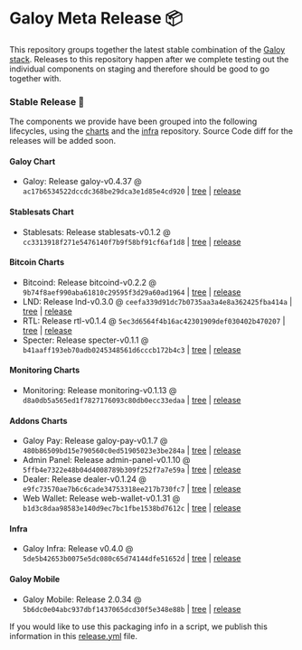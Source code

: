 # Galoy Meta Release 📦

This repository groups together the latest stable combination of the [Galoy stack](https://github.com/GaloyMoney/awesome-galoy#tech-components). 
Releases to this repository happen after we complete testing out the individual components on staging and therefore should be good to go together with.

### Stable Release 🎉

The components we provide have been grouped into the following lifecycles, using the [charts](https://github.com/GaloyMoney/charts) and the [infra](https://github.com/GaloyMoney/galoy-infra) repository. 
Source Code diff for the releases will be added soon.

#### Galoy Chart
- Galoy: Release galoy-v0.4.37 @ `ac17b6534522dccdc368be29dca3e1d85e4cd920` | [tree](https://github.com/GaloyMoney/charts/tree/ac17b6534522dccdc368be29dca3e1d85e4cd920/charts/galoy) | [release](https://github.com/GaloyMoney/charts/releases/tag/galoy-v0.4.37)

#### Stablesats Chart
- Stablesats: Release stablesats-v0.1.2 @ `cc3313918f271e5476140f7b9f58bf91cf6af1d8` | [tree](https://github.com/GaloyMoney/charts/tree/cc3313918f271e5476140f7b9f58bf91cf6af1d8/charts/stablesats) | [release](https://github.com/GaloyMoney/charts/releases/tag/stablesats-v0.1.2)

#### Bitcoin Charts
- Bitcoind: Release bitcoind-v0.2.2 @ `9b74f8aef990aba61810c29595f3d29a60ad1964` | [tree](https://github.com/GaloyMoney/charts/tree/9b74f8aef990aba61810c29595f3d29a60ad1964/charts/bitcoind) | [release](https://github.com/GaloyMoney/charts/releases/tag/bitcoind-v0.2.2)
- LND: Release lnd-v0.3.0 @ `ceefa339d91dc7b0735aa3a4e8a362425fba414a` | [tree](https://github.com/GaloyMoney/charts/tree/ceefa339d91dc7b0735aa3a4e8a362425fba414a/charts/lnd) | [release](https://github.com/GaloyMoney/charts/releases/tag/lnd-v0.3.0)
- RTL: Release rtl-v0.1.4 @ `5ec3d6564f4b16ac42301909def030402b470207` | [tree](https://github.com/GaloyMoney/charts/tree/5ec3d6564f4b16ac42301909def030402b470207/charts/rtl) | [release](https://github.com/GaloyMoney/charts/releases/tag/rtl-v0.1.4)
- Specter: Release specter-v0.1.1 @ `b41aaff193eb70adb0245348561d6cccb172b4c3` | [tree](https://github.com/GaloyMoney/charts/tree/b41aaff193eb70adb0245348561d6cccb172b4c3/charts/specter) | [release](https://github.com/GaloyMoney/charts/releases/tag/specter-v0.1.1)

#### Monitoring Charts
- Monitoring: Release monitoring-v0.1.13 @ `d8a0db5a565ed1f7827176093c80db0ecc33edaa` | [tree](https://github.com/GaloyMoney/charts/tree/d8a0db5a565ed1f7827176093c80db0ecc33edaa/charts/monitoring) | [release](https://github.com/GaloyMoney/charts/releases/tag/monitoring-v0.1.13)

#### Addons Charts
- Galoy Pay: Release galoy-pay-v0.1.7 @ `480b86509bd15e790560c0ed51905023e3be284a` | [tree](https://github.com/GaloyMoney/charts/tree/480b86509bd15e790560c0ed51905023e3be284a/charts/galoy-pay) | [release](https://github.com/GaloyMoney/charts/releases/tag/galoy-pay-v0.1.7)
- Admin Panel: Release admin-panel-v0.1.10 @ `5ffb4e7322e48b04d4008789b309f252f7a7e59a` | [tree](https://github.com/GaloyMoney/charts/tree/5ffb4e7322e48b04d4008789b309f252f7a7e59a/charts/admin-panel) | [release](https://github.com/GaloyMoney/charts/releases/tag/admin-panel-v0.1.10)
- Dealer: Release dealer-v0.1.24 @ `e9fc73570ae7b6c6cade34753318ee217b730fc7` | [tree](https://github.com/GaloyMoney/charts/tree/e9fc73570ae7b6c6cade34753318ee217b730fc7/charts/dealer) | [release](https://github.com/GaloyMoney/charts/releases/tag/dealer-v0.1.24)
- Web Wallet: Release web-wallet-v0.1.31 @ `b1d3c8daa98583e140d9ec7bc1fbe1538bd7612c` | [tree](https://github.com/GaloyMoney/charts/tree/b1d3c8daa98583e140d9ec7bc1fbe1538bd7612c/charts/web_wallet) | [release](https://github.com/GaloyMoney/charts/releases/tag/web-wallet-v0.1.31)

#### Infra

- Galoy Infra: Release v0.4.0 @ `5de5b42653b0075e5dc080c65d74144dfe51652d` | [tree](https://github.com/GaloyMoney/galoy-infra/tree/5de5b42653b0075e5dc080c65d74144dfe51652d) | [release](https://github.com/GaloyMoney/galoy-infra/releases/tag/v0.4.0)

#### Galoy Mobile

- Galoy Mobile: Release 2.0.34 @ `5b6dc0e04abc937dbf1437065dcd30f5e348e88b` | [tree](https://github.com/GaloyMoney/galoy-mobile/tree/5b6dc0e04abc937dbf1437065dcd30f5e348e88b) | [release](https://github.com/GaloyMoney/galoy-mobile/releases/tag/2.0.34)

If you would like to use this packaging info in a script, we publish this information in this [release.yml](./release.yml) file.
